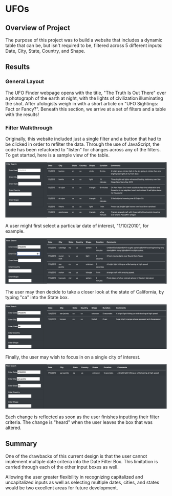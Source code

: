# UFOs

## Overview of Project
The purpose of this project was to build a website that includes a dynamic table that can be, but isn't required to be, filtered across 5 different inputs: Date, City, State, Country, and Shape.

## Results
### General Layout
The UFO Finder webpage opens with the title, "The Truth Is Out There" over a photograph of the earth at night, with the lights of civilization illuminating the shot. After ufologists weigh in with a short article on "UFO Sightings: Fact or Fancy?". Beneath this section, we arrive at a set of filters and a table with the results!

### Filter Walkthrough
Originally, this website included just a single filter and a button that had to be clicked in order to refilter the data. Through the use of JavaScript, the code has been refactored to "listen" for changes across any of the filters. To get started, here is a sample view of the table.

![Unfiltered Data Table](https://github.com/kramerkyle/UFOs/blob/main/static/images/Unfiltered.png)

A user might first select a particular date of interest, "1/10/2010", for example.

![Date Filtered Table](https://github.com/kramerkyle/UFOs/blob/main/static/images/Filter%20Date.png)

The user may then decide to take a closer look at the state of California, by typing "ca" into the State box.

![State Filtered Table](https://github.com/kramerkyle/UFOs/blob/main/static/images/Filter%20Date%20%2B%20State.png)

Finally, the user may wish to focus in on a single city of interest.

![City Filtered Table](https://github.com/kramerkyle/UFOs/blob/main/static/images/Filter%20Date%20%2B%20State%20%2B%20City.png)

Each change is reflected as soon as the user finishes inputting their filter criteria. The change is "heard" when the user leaves the box that was altered.

## Summary
One of the drawbacks of this current design is that the user cannot implement multiple date criteria into the Date Filter Box. This limitation is carried through each of the other input boxes as well.

Allowing the user greater flexibility in recognizing capitalized and uncapitalized inputs as well as selecting multiple dates, cities, and states would be two excellent areas for future development.
